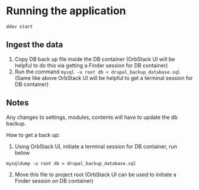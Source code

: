 # Running the application

`ddev start`

## Ingest the data

1. Copy DB back up file inside the DB container (OrbStack UI will be helpful to do this via getting a Finder session for DB container)
2. Run the command `mysql -u root db < drupal_backup_database.sql` (Same like above OrbStack UI will be helpful to get a terminal session for DB container)

## Notes

Any changes to settings, modules, contents will have to update the db backup.

How to get a back up:

1. Using OrbStack UI, initiate a terminal session for DB container, run below

`mysqldump -u root db > drupal_backup_database.sql`

2. Move this file to project root (OrbStack UI can be used to initiate a Finder session on DB container)
